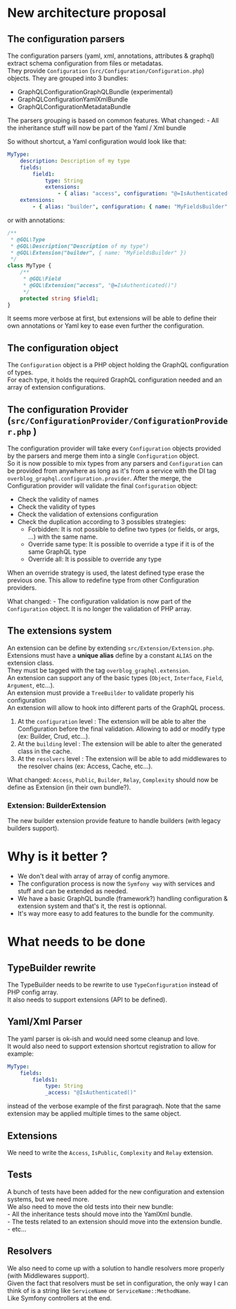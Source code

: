 # New architecture proposal

## The configuration parsers

The configuration parsers (yaml, xml, annotations, attributes & graphql) extract schema configuration from files or metadatas.  
They provide `Configuration` (`src/Configuration/Configuration.php`) objects. They are grouped into 3 bundles:  
- GraphQLConfigurationGraphQLBundle  (experimental)
- GraphQLConfigurationYamlXmlBundle
- GraphQLConfigurationMetadataBundle

The parsers grouping is based on common features. 
What changed: 
    - All the inheritance stuff will now be part of the Yaml / Xml bundle


So without shortcut, a Yaml configuration would look like that:
```yaml
MyType:
    description: Description of my type
    fields:
        field1: 
            type: String
            extensions: 
                - { alias: "access", configuration: "@=IsAuthenticated()" }
    extensions:
        - { alias: "builder", configuration: { name: "MyFieldsBuilder" } }
```
or with annotations: 
```php
/**
 * @GQL\Type
 * @GQL\Description("Description of my type")
 * @GQL\Extension("builder", { name: "MyFieldsBuilder" })
 */
class MyType {
    /** 
     * @GQL\Field
     * @GQL\Extension("access", "@=IsAuthenticated()")
     */
    protected string $field1;
}
```

It seems more verbose at first, but extensions will be able to define their own annotations or Yaml key to ease even further the configuration.  


## The configuration object

The `Configuration` object is a PHP object holding the GraphQL configuration of types.  
For each type, it holds the required GraphQL configuration needed and an array of extension configurations.  

## The configuration Provider (`src/ConfigurationProvider/ConfigurationProvider.php` )

The configuration provider will take every `Configuration` objects provided by the parsers and merge them into a single `Configuration` object.  
So it is now possible to mix types from any parsers and `Configuration` can be provided from anywhere as long as it's from a service with the DI tag `overblog_graphql.configuration.provider`.
After the merge, the Configuration provider will validate the final `Configuration` object: 
- Check the validity of names
- Check the validity of types
- Check the validation of extensions configuration
- Check the duplication according to 3 possibles strategies:
  - Forbidden: It is not possible to define two types (or fields, or args, ...) with the same name.
  - Override same type: It is possible to override a type if it is of the same GraphQL type
  - Override all: It is possible to override any type

When an override strategy is used, the latest defined type erase the previous one.  This allow to redefine type from other Configuration providers.  

What changed:
    - The configuration validation is now part of the `Configuration` object. It is no longer the validation of PHP array.  

## The extensions system

An extension can be define by extending `src/Extension/Extension.php`.  
Extensions must have a **unique alias** define by a constant `ALIAS` on the extension class.  
They must be tagged with the tag `overblog_graphql.extension`.  
An extension can support any of the basic types (`Object`, `Interface`, `Field`, `Argument`, etc...).  
An extension must provide a `TreeBuilder` to validate properly his configuration  
An extension will allow to hook into different parts of the GraphQL process.  
1. At the `configuration` level : The extension will be able to alter the Configuration before the final validation. Allowing to add or modify type (ex: Builder, Crud, etc...).
2. At the `building` level : The extension will be able to alter the generated class in the cache.  
3. At the `resolvers` level : The extension will be able to add middlewares to the resolver chains (ex: Access, Cache, etc...).

What changed: 
`Access`, `Public`, `Builder`, `Relay`, `Complexity` should now be define as Extension (in their own bundle?).

### Extension: BuilderExtension

The new builder extension provide feature to handle builders (with legacy builders support).  

# Why is it better ?

- We don't deal with array of array of config anymore.  
- The configuration process is now the `Symfony way` with services and stuff and can be extended as needed.  
- We have a basic GraphQL bundle (framework?) handling configuration & extension system and that's it, the rest is optionnal.
- It's way more easy to add features to the bundle for the community. 


# What needs to be done

## TypeBuilder rewrite

The TypeBuilder needs to be rewrite to use `TypeConfiguration` instead of PHP config array.  
It also needs to support extensions (API to be defined).

## Yaml/Xml Parser

The yaml parser is ok-ish and would need some cleanup and love.  
It would also need to support extension shortcut registration to allow for example: 

```yaml
MyType:
    fields:
        fields1: 
            type: String
            _access: "@IsAuthenticated()"
```
instead of the verbose example of the first paragraqh. Note that the same extension may be applied multiple times to the same object.  

## Extensions

We need to write the `Access`, `IsPublic`, `Complexity` and `Relay` extension. 

## Tests

A bunch of tests have been added for the new configuration and extension systems, but we need more.  
We also need to move the old tests into their new bundle:  
    - All the inheritance tests should move into the YamlXml bundle.  
    - The tests related to an extension should move into the extension bundle.  
    - etc...

## Resolvers

We also need to come up with a solution to handle resolvers more properly (with Middlewares support).  
Given the fact that resolvers must be set in configuration, the only way I can think of is a string like `ServiceName` or `ServiceName::MethodName`.  
Like Symfony controllers at the end. 